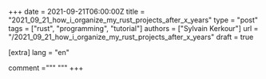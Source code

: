 +++
date = 2021-09-21T06:00:00Z
title = "2021_09_21_how_i_organize_my_rust_projects_after_x_years"
type = "post"
tags = ["rust", "programming", "tutorial"]
authors = ["Sylvain Kerkour"]
url = "/2021_09_21_how_i_organize_my_rust_projects_after_x_years"
draft = true

[extra]
lang = "en"

comment ="""
"""
+++
